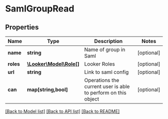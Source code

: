 # SamlGroupRead

## Properties
Name | Type | Description | Notes
------------ | ------------- | ------------- | -------------
**name** | **string** | Name of group in Saml | [optional] 
**roles** | [**\Looker\Model\Role[]**](Role.md) | Looker Roles | [optional] 
**url** | **string** | Link to saml config | [optional] 
**can** | **map[string,bool]** | Operations the current user is able to perform on this object | [optional] 

[[Back to Model list]](../README.md#documentation-for-models) [[Back to API list]](../README.md#documentation-for-api-endpoints) [[Back to README]](../README.md)


